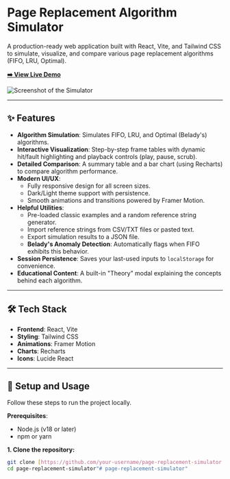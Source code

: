 # Page Replacement Algorithm Simulator

A production-ready web application built with React, Vite, and Tailwind CSS to simulate, visualize, and compare various page replacement algorithms (FIFO, LRU, Optimal).

**[➡️ View Live Demo](https://your-vercel-deployment-url.vercel.app/)** <!-- Replace with your actual Vercel URL after deployment -->

![Screenshot of the Simulator](./public/screenshot.png) <!-- Optional: Add a screenshot of your app to the public folder -->

---

## ✨ Features

- **Algorithm Simulation**: Simulates FIFO, LRU, and Optimal (Belady's) algorithms.
- **Interactive Visualization**: Step-by-step frame tables with dynamic hit/fault highlighting and playback controls (play, pause, scrub).
- **Detailed Comparison**: A summary table and a bar chart (using Recharts) to compare algorithm performance.
- **Modern UI/UX**:
  - Fully responsive design for all screen sizes.
  - Dark/Light theme support with persistence.
  - Smooth animations and transitions powered by Framer Motion.
- **Helpful Utilities**:
  - Pre-loaded classic examples and a random reference string generator.
  - Import reference strings from CSV/TXT files or pasted text.
  - Export simulation results to a JSON file.
  - **Belady's Anomaly Detection**: Automatically flags when FIFO exhibits this behavior.
- **Session Persistence**: Saves your last-used inputs to `localStorage` for convenience.
- **Educational Content**: A built-in "Theory" modal explaining the concepts behind each algorithm.

---

## 🛠️ Tech Stack

- **Frontend**: React, Vite
- **Styling**: Tailwind CSS
- **Animations**: Framer Motion
- **Charts**: Recharts
- **Icons**: Lucide React

---

## 🚀 Setup and Usage

Follow these steps to run the project locally.

**Prerequisites**:
- Node.js (v18 or later)
- npm or yarn

**1. Clone the repository:**
```bash
git clone [https://github.com/your-username/page-replacement-simulator.git](https://github.com/your-username/page-replacement-simulator.git)
cd page-replacement-simulator"# page-replacement-simulator" 

